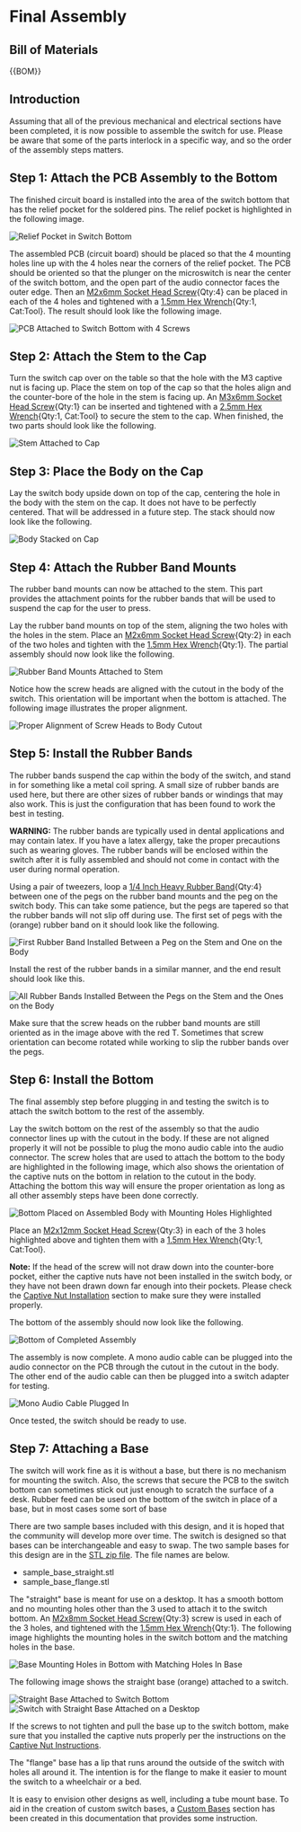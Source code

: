 [M2x6mm Socket Head Screw]:Parts.yaml#M2x6SocketHeadScrew
[M2x8mm Socket Head Screw]:Parts.yaml#M2x8SocketHeadScrew
[M2x12mm Socket Head Screw]:Parts.yaml#M2x12SocketHeadScrew
[M3x6mm Socket Head Screw]:Parts.yaml#M3x6SocketHeadScrew
[1/4 Inch Heavy Rubber Band]:Parts.yaml#HeavyQuarterInchRubberBand
[1.5mm Hex Wrench]:../mechanical/Tools.yaml#HexWrench_1.5mm
[2.5mm Hex Wrench]:Tools.yaml#HexWrench_2.5mm
# Final Assembly

## Bill of Materials

{{BOM}}

## Introduction

Assuming that all of the previous mechanical and electrical sections have been completed, it is now possible to assemble the switch for use. Please be aware that some of the parts interlock in a specific way, and so the order of the assembly steps matters.

## Step 1: Attach the PCB Assembly to the Bottom

The finished circuit board is installed into the area of the switch bottom that has the relief pocket for the soldered pins. The relief pocket is highlighted in the following image.

![Relief Pocket in Switch Bottom](../images/assembly_pcb_relief_pocket.jpg)

The assembled PCB (circuit board) should be placed so that the 4 mounting holes line up with the 4 holes near the corners of the relief pocket. The PCB should be oriented so that the plunger on the microswitch is near the center of the switch bottom, and the open part of the audio connector faces the outer edge. Then an [M2x6mm Socket Head Screw]{Qty:4} can be placed in each of the 4 holes and tightened with a [1.5mm Hex Wrench]{Qty:1, Cat:Tool}. The result should look like the following image.

![PCB Attached to Switch Bottom with 4 Screws](../images/assembly_pcb_attached_to_bottom.jpg)

## Step 2: Attach the Stem to the Cap

Turn the switch cap over on the table so that the hole with the M3 captive nut is facing up. Place the stem on top of the cap so that the holes align and the counter-bore of the hole in the stem is facing up. An [M3x6mm Socket Head Screw]{Qty:1} can be inserted and tightened with a [2.5mm Hex Wrench]{Qty:1, Cat:Tool} to secure the stem to the cap. When finished, the two parts should look like the following.

![Stem Attached to Cap](../images/assembly_stem_installed_on_cap.jpg)

## Step 3: Place the Body on the Cap

Lay the switch body upside down on top of the cap, centering the hole in the body with the stem on the cap. It does not have to be perfectly centered. That will be addressed in a future step. The stack should now look like the following.

![Body Stacked on Cap](../images/assembly_body_stacked_on_cap.jpg)

## Step 4: Attach the Rubber Band Mounts

The rubber band mounts can now be attached to the stem. This part provides the attachment points for the rubber bands that will be used to suspend the cap for the user to press.

Lay the rubber band mounts on top of the stem, aligning the two holes with the holes in the stem. Place an [M2x6mm Socket Head Screw]{Qty:2} in each of the two holes and tighten with the [1.5mm Hex Wrench]{Qty:1}. The partial assembly should now look like the following.

![Rubber Band Mounts Attached to Stem](../images/assembly_rubber_band_mount_attached_to_stem.jpg)

Notice how the screw heads are aligned with the cutout in the body of the switch. This orientation will be important when the bottom is attached. The following image illustrates the proper alignment.

![Proper Alignment of Screw Heads to Body Cutout](../images/assembly_rubber_band_mount_attached_to_stem_screw_head_orientation.jpg)

## Step 5: Install the Rubber Bands

The rubber bands suspend the cap within the body of the switch, and stand in for something like a metal coil spring. A small size of rubber bands are used here, but there are other sizes of rubber bands or windings that may also work. This is just the configuration that has been found to work the best in testing.

**WARNING:** The rubber bands are typically used in dental applications and may contain latex. If you have a latex allergy, take the proper precautions such as wearing gloves. The rubber bands will be enclosed within the switch after it is fully assembled and should not come in contact with the user during normal operation.

Using a pair of tweezers, loop a [1/4 Inch Heavy Rubber Band]{Qty:4} between one of the pegs on the rubber band mounts and the peg on the switch body. This can take some patience, but the pegs are tapered so that the rubber bands will not slip off during use. The first set of pegs with the (orange) rubber band on it should look like the following.

![First Rubber Band Installed Between a Peg on the Stem and One on the Body](../images/assembly_first_rubber_band_installed.jpg)

Install the rest of the rubber bands in a similar manner, and the end result should look like this.

![All Rubber Bands Installed Between the Pegs on the Stem and the Ones on the Body](../images/assembly_all_rubber_bands_installed.jpg)

Make sure that the screw heads on the rubber band mounts are still oriented as in the image above with the red T. Sometimes that screw orientation can become rotated while working to slip the rubber bands over the pegs.

## Step 6: Install the Bottom

The final assembly step before plugging in and testing the switch is to attach the switch bottom to the rest of the assembly. 

Lay the switch bottom on the rest of the assembly so that the audio connector lines up with the cutout in the body. If these are not aligned properly it will not be possible to plug the mono audio cable into the audio connector. The screw holes that are used to attach the bottom to the body are highlighted in the following image, which also shows the orientation of the captive nuts on the bottom in relation to the cutout in the body. Attaching the bottom this way will ensure the proper orientation as long as all other assembly steps have been done correctly.

![Bottom Placed on Assembled Body with Mounting Holes Highlighted](../images/assembly_bottom_placed_on_assembled_body_with_mounting_holes.jpg)

Place an [M2x12mm Socket Head Screw]{Qty:3} in each of the 3 holes highlighted above and tighten them with a [1.5mm Hex Wrench]{Qty:1, Cat:Tool}.

**Note:** If the head of the screw will not draw down into the counter-bore pocket, either the captive nuts have not been installed in the switch body, or they have not been drawn down far enough into their pockets. Please check the [Captive Nut Installation](../mechanical/captive_nuts.md) section to make sure they were installed properly.

The bottom of the assembly should now look like the following.

![Bottom of Completed Assembly](../images/assembly_bottom_attached.jpg)

The assembly is now complete. A mono audio cable can be plugged into the audio connector on the PCB through the cutout in the cutout in the body. The other end of the audio cable can then be plugged into a switch adapter for testing.

![Mono Audio Cable Plugged In](../images/assembly_mono_audio_cable_plugged_in.jpg)

Once tested, the switch should be ready to use.

## Step 7: Attaching a Base

The switch will work fine as it is without a base, but there is no mechanism for mounting the switch. Also, the screws that secure the PCB to the switch bottom can sometimes stick out just enough to scratch the surface of a desk. Rubber feed can be used on the bottom of the switch in place of a base, but in most cases some sort of base 

There are two sample bases included with this design, and it is hoped that the community will develop more over time. The switch is designed so that bases can be interchangeable and easy to swap. The two sample bases for this design are in the [STL zip file](http://7bindustries.com/static/downloads/push_button_switch/v1/push_button_switch_stl_files.zip). The file names are below.

* sample_base_straight.stl
* sample_base_flange.stl

The "straight" base is meant for use on a desktop. It has a smooth bottom and no mounting holes other than the 3 used to attach it to the switch bottom. An [M2x8mm Socket Head Screw]{Qty:3} screw is used in each of the 3 holes, and tightened with the [1.5mm Hex Wrench]{Qty:1}. The following image highlights the mounting holes in the switch bottom and the matching holes in the base.

![Base Mounting Holes in Bottom with Matching Holes In Base](../images/assembly_base_mounting_holes_in_bottom_and_matching_holes_in_base.jpg)

The following image shows the straight base (orange) attached to a switch. 

![Straight Base Attached to Switch Bottom](../images/assembly_straight_base_attached_to_bottom.jpg)
![Switch with Straight Base Attached on a Desktop](../images/assembly_switch_with_straight_base_attached_on_a_desktop.jpg)

If the screws to not tighten and pull the base up to the switch bottom, make sure that you installed the captive nuts properly per the instructions on the [Captive Nut Instructions](../mechanical/captive_nuts.md).

The "flange" base has a lip that runs around the outside of the switch with holes all around it. The intention is for the flange to make it easier to mount the switch to a wheelchair or a bed.

It is easy to envision other designs as well, including a tube mount base. To aid in the creation of custom switch bases, a [Custom Bases](../designing_custom_bases.md) section has been created in this documentation that provides some instruction.